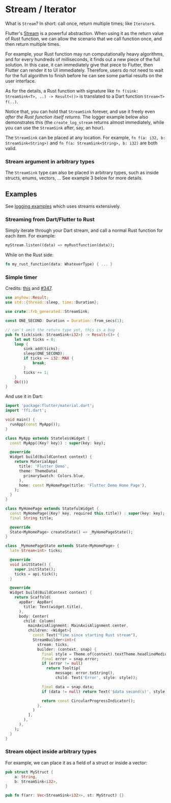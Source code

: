 # Stream / Iterator

What is `Stream`? In short: call once, return multiple times; like `Iterator`s.

Flutter's [Stream](https://dart.dev/tutorials/language/streams) is a powerful abstraction. When using it as the return value of Rust function, we can allow the scenario that we call function once, and then return multiple times.

For example, your Rust function may run computationally heavy algorithms, and for every hundreds of milliseconds, it finds out a new piece of the full solution. In this case, it can immediately give that piece to Flutter, then Flutter can render it to UI immediately. Therefore, users do not need to wait for the full algorithm to finish before he can see some partial results on the user interface.

As for the details, a Rust function with signature like `fn f(sink: StreamSink<T>, ..) -> Result<()>` is translated to a Dart function `Stream<T> f(..)`.

Notice that, you can hold that `StreamSink` forever, and use it freely even *after the Rust function itself returns*. The logger example below also demonstrates this (the `create_log_stream` returns almost immediately, while you can use the `StreamSink` after, say, an hour).

The `StreamSink` can be placed at any location. For example, `fn f(a: i32, b: StreamSink<String>)` and `fn f(a: StreamSink<String>, b: i32)` are both valid.

### Stream argument in arbitrary types

The `StreamSink` type can also be placed in arbitrary types, such as inside structs, enums, vectors, ...
See example 3 below for more details.

## Examples

See [logging examples](../../how-to/logging) which uses streams extensively.

### Streaming from Dart/Flutter to Rust

Simply iterate through your Dart stream, and call a normal Rust function for each item.
For example:

```dart
myStream.listen((data) => myRustfunction(data));
```

While on the Rust side:

```rust
fn my_rust_function(data: WhateverType) { ... }
```

### Simple timer

Credits: [this](https://gist.github.com/Desdaemon/be5da0a1c6b4724f20093ef434959744) and [#347](https://github.com/fzyzcjy/flutter_rust_bridge/issues/347).

```rust
use anyhow::Result;
use std::{thread::sleep, time::Duration};

use crate::frb_generated::StreamSink;

const ONE_SECOND: Duration = Duration::from_secs(1);

// can't omit the return type yet, this is a bug
pub fn tick(sink: StreamSink<i32>) -> Result<()> {
    let mut ticks = 0;
    loop {
        sink.add(ticks);
        sleep(ONE_SECOND);
        if ticks == i32::MAX {
            break;
        }
        ticks += 1;
    }
    Ok(())
}
```

And use it in Dart:

```dart
import 'package:flutter/material.dart';
import 'ffi.dart';

void main() {
  runApp(const MyApp());
}

class MyApp extends StatelessWidget {
  const MyApp({Key? key}) : super(key: key);

  @override
  Widget build(BuildContext context) {
    return MaterialApp(
      title: 'Flutter Demo',
      theme: ThemeData(
        primarySwatch: Colors.blue,
      ),
      home: const MyHomePage(title: 'Flutter Demo Home Page'),
    );
  }
}

class MyHomePage extends StatefulWidget {
  const MyHomePage({Key? key, required this.title}) : super(key: key);
  final String title;

  @override
  State<MyHomePage> createState() => _MyHomePageState();
}

class _MyHomePageState extends State<MyHomePage> {
  late Stream<int> ticks;

  @override
  void initState() {
    super.initState();
    ticks = api.tick();
  }

  @override
  Widget build(BuildContext context) {
    return Scaffold(
      appBar: AppBar(
        title: Text(widget.title),
      ),
      body: Center(
        child: Column(
          mainAxisAlignment: MainAxisAlignment.center,
          children: <Widget>[
            const Text("Time since starting Rust stream"),
            StreamBuilder<int>(
              stream: ticks,
              builder: (context, snap) {
                final style = Theme.of(context).textTheme.headlineMedium;
                final error = snap.error;
                if (error != null)
                  return Tooltip(
                      message: error.toString(),
                      child: Text('Error', style: style));

                final data = snap.data;
                if (data != null) return Text('$data second(s)', style: style);

                return const CircularProgressIndicator();
              },
            )
          ],
        ),
      ),
    );
  }
}
```

### Stream object inside arbitrary types

For example, we can place it as a field of a struct or inside a vector:

```rust
pub struct MyStruct {
    a: String,
    b: StreamSink<i32>,
}

pub fn f(arr: Vec<StreamSink<i32>>, st: MyStruct) {}
```

